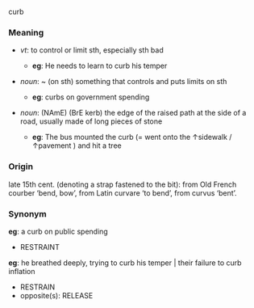 curb
### Meaning
+ _vt_: to control or limit sth, especially sth bad
	+ __eg__: He needs to learn to curb his temper

+ _noun_: ~ (on sth) something that controls and puts limits on sth
	+ __eg__: curbs on government spending
+ _noun_: (NAmE) (BrE kerb) the edge of the raised path at the side of a road, usually made of long pieces of stone
	+ __eg__: The bus mounted the curb (= went onto the ↑sidewalk / ↑pavement ) and hit a tree

### Origin

late 15th cent. (denoting a strap fastened to the bit): from Old French courber ‘bend, bow’, from Latin curvare ‘to bend’, from curvus ‘bent’.

### Synonym

__eg__: a curb on public spending

+ RESTRAINT

__eg__: he breathed deeply, trying to curb his temper | their failure to curb inflation

+ RESTRAIN
+ opposite(s): RELEASE


